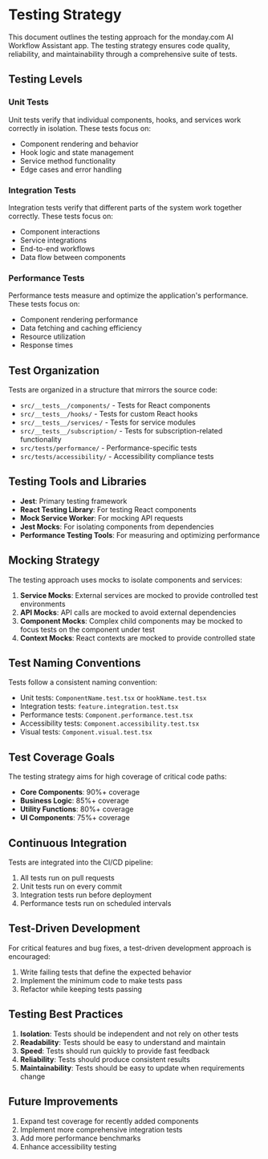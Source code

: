 # Testing Strategy

This document outlines the testing approach for the monday.com AI Workflow Assistant app. The testing strategy ensures code quality, reliability, and maintainability through a comprehensive suite of tests.

## Testing Levels

### Unit Tests

Unit tests verify that individual components, hooks, and services work correctly in isolation. These tests focus on:

- Component rendering and behavior
- Hook logic and state management
- Service method functionality
- Edge cases and error handling

### Integration Tests

Integration tests verify that different parts of the system work together correctly. These tests focus on:

- Component interactions
- Service integrations
- End-to-end workflows
- Data flow between components

### Performance Tests

Performance tests measure and optimize the application's performance. These tests focus on:

- Component rendering performance
- Data fetching and caching efficiency
- Resource utilization
- Response times

## Test Organization

Tests are organized in a structure that mirrors the source code:

- `src/__tests__/components/` - Tests for React components
- `src/__tests__/hooks/` - Tests for custom React hooks
- `src/__tests__/services/` - Tests for service modules
- `src/__tests__/subscription/` - Tests for subscription-related functionality
- `src/tests/performance/` - Performance-specific tests
- `src/tests/accessibility/` - Accessibility compliance tests

## Testing Tools and Libraries

- **Jest**: Primary testing framework
- **React Testing Library**: For testing React components
- **Mock Service Worker**: For mocking API requests
- **Jest Mocks**: For isolating components from dependencies
- **Performance Testing Tools**: For measuring and optimizing performance

## Mocking Strategy

The testing approach uses mocks to isolate components and services:

1. **Service Mocks**: External services are mocked to provide controlled test environments
2. **API Mocks**: API calls are mocked to avoid external dependencies
3. **Component Mocks**: Complex child components may be mocked to focus tests on the component under test
4. **Context Mocks**: React contexts are mocked to provide controlled state

## Test Naming Conventions

Tests follow a consistent naming convention:

- Unit tests: `ComponentName.test.tsx` or `hookName.test.tsx`
- Integration tests: `feature.integration.test.tsx`
- Performance tests: `Component.performance.test.tsx`
- Accessibility tests: `Component.accessibility.test.tsx`
- Visual tests: `Component.visual.test.tsx`

## Test Coverage Goals

The testing strategy aims for high coverage of critical code paths:

- **Core Components**: 90%+ coverage
- **Business Logic**: 85%+ coverage
- **Utility Functions**: 80%+ coverage
- **UI Components**: 75%+ coverage

## Continuous Integration

Tests are integrated into the CI/CD pipeline:

1. All tests run on pull requests
2. Unit tests run on every commit
3. Integration tests run before deployment
4. Performance tests run on scheduled intervals

## Test-Driven Development

For critical features and bug fixes, a test-driven development approach is encouraged:

1. Write failing tests that define the expected behavior
2. Implement the minimum code to make tests pass
3. Refactor while keeping tests passing

## Testing Best Practices

1. **Isolation**: Tests should be independent and not rely on other tests
2. **Readability**: Tests should be easy to understand and maintain
3. **Speed**: Tests should run quickly to provide fast feedback
4. **Reliability**: Tests should produce consistent results
5. **Maintainability**: Tests should be easy to update when requirements change

## Future Improvements

1. Expand test coverage for recently added components
2. Implement more comprehensive integration tests
3. Add more performance benchmarks
4. Enhance accessibility testing